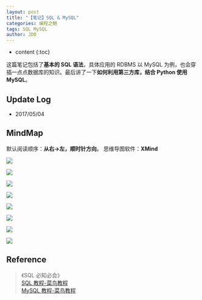 ```yaml
---
layout: post
title: "【笔记】SQL & MySQL"
categories: 编程之魅
tags: SQL MySQL
author: JDO
---
```


* content
{:toc}

这篇笔记包括了**基本的 SQL 语法**，具体应用的 RDBMS 以 MySQL 为例，也会穿插一点点数据库的知识。最后讲了一下**如何利用第三方库，结合 Python 使用 MySQL**。




## Update Log
- 2017/05/04

## MindMap
默认阅读顺序：**从右→左，顺时针方向**。
思维导图软件：**XMind**

![](https://raw.githubusercontent.com/woaielf/woaielf.github.io/master/_posts/Pic/1705/170504-1.png)

![](https://raw.githubusercontent.com/woaielf/woaielf.github.io/master/_posts/Pic/1705/170504-2.png)

![](https://raw.githubusercontent.com/woaielf/woaielf.github.io/master/_posts/Pic/1705/170504-3.png)

![](https://raw.githubusercontent.com/woaielf/woaielf.github.io/master/_posts/Pic/1705/170504-4.png)

![](https://raw.githubusercontent.com/woaielf/woaielf.github.io/master/_posts/Pic/1705/170504-5.png)

![](https://raw.githubusercontent.com/woaielf/woaielf.github.io/master/_posts/Pic/1705/170504-5.png)

![](https://raw.githubusercontent.com/woaielf/woaielf.github.io/master/_posts/Pic/1705/170504-6.png)

![](https://raw.githubusercontent.com/woaielf/woaielf.github.io/master/_posts/Pic/1705/170504-7.png)

## Reference
> 《SQL 必知必会》<br>
[SQL 教程-菜鸟教程](http://www.runoob.com/sql/sql-tutorial.html) <br>
[MySQL 教程-菜鸟教程](http://www.runoob.com/mysql/mysql-tutorial.html)


